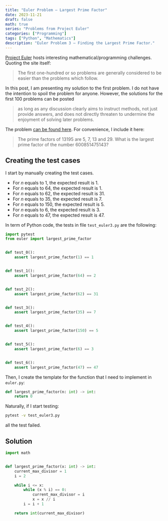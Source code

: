 ```yaml
---
title: "Euler Problem — Largest Prime Factor"
date: 2023-11-21
draft: false
math: true
series: "Problems from Project Euler"
categories: ["Programming"]
tags: ["Python", "Mathematics"]
description: "Euler Problem 3 — Finding the Largest Prime Factor."
---
```


[Project Euler](https://projecteuler.net/about) hosts interesting mathematical/programming challenges. Quoting the site itself:

> The first one-hundred or so problems are generally considered to be easier than the problems which follow.

In this post, I am presenting my solution to the first problem. I do not have the intention to spoil the problem for anyone. However, the solutions for the first 100 problems can be posted 

> as long as any discussion clearly aims to instruct methods, not just provide answers, and does not directly threaten to undermine the enjoyment of solving later problems.

The problem [can be found here](https://projecteuler.net/problem=3). For convenience, I include it here:

> The prime factors of 13195 are 5, 7, 13 and 29. What is the largest prime factor of the number 600851475143?

## Creating the test cases

I start by manually creating the test cases.  

* For *n* equals to 1, the expected result is 1.
* For *n* equals to 64, the expected result is 1.
* For *n* equals to 62, the expected result is 31.
* For *n* equals to 35, the expected result is 7.
* For *n* equals to 150, the expected result is 5.
* For *n* equals to 6, the expected result is 3.
* For *n* equals to 47, the expected result is 47.

In term of Python code, the tests in file ``test_euler3.py`` are the following:

```python
import pytest
from euler import largest_prime_factor


def test_0():
    assert largest_prime_factor(1) == 1


def test_1():
    assert largest_prime_factor(64) == 2


def test_2():
    assert largest_prime_factor(62) == 31


def test_3():
    assert largest_prime_factor(35) == 7


def test_4():
    assert largest_prime_factor(150) == 5


def test_5():
    assert largest_prime_factor(6) == 3


def test_6():
    assert largest_prime_factor(47) == 47
```

Then, I create the template for the function that I need to implement in ``euler.py``:

```python
def largest_prime_factor(n: int) -> int:
    return 0
```

Naturally, if I start testing:

```bash
pytest -v test_euler3.py
```

all the test failed.

## Solution

```python
import math


def largest_prime_factor(x: int) -> int:
    current_max_divisor = 1
    i = 2

    while i <= x:
        while (x % i) == 0:
            current_max_divisor = i
            x = x // i
        i = i + 1

    return int(current_max_divisor)
```

